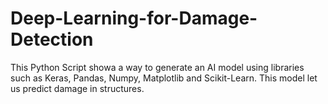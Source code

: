 # Deep-Learning-for-Damage-Detection
This Python Script showa a way to generate an AI model using libraries such as Keras, Pandas, Numpy, Matplotlib and Scikit-Learn. This model let us predict damage in structures.

